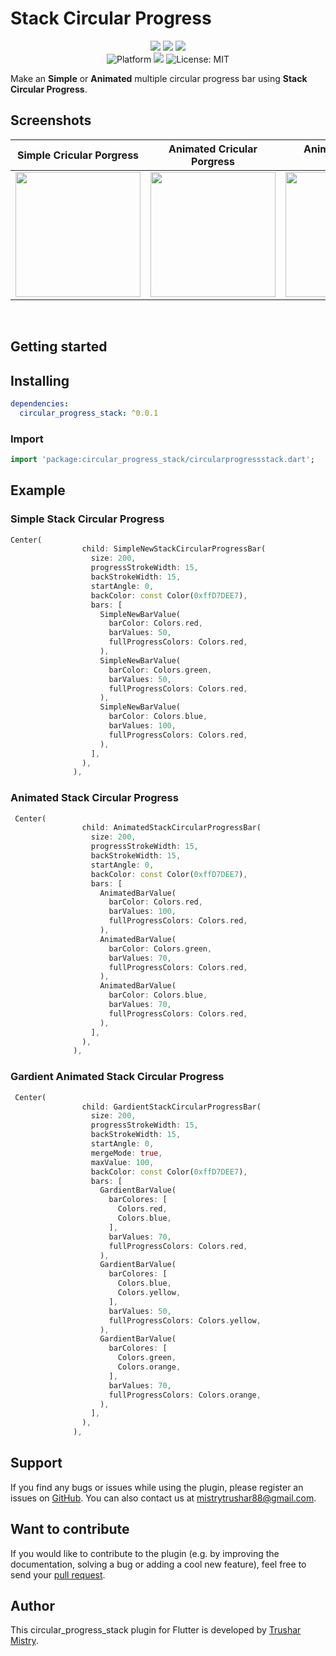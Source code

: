 # Stack Circular Progress

<p align="center">
 <a href="https://pub.dev/packages/circular_progress_stack"><img src="https://img.shields.io/pub/likes/circular_progress_stack?logo=dart"/></a>
    <a href="https://pub.dev/packages/circular_progress_stack"><img src="https://img.shields.io/pub/popularity/circular_progress_stack?logo=dart"/></a>
    <a href="https://pub.dev/packages/circular_progress_stack"><img src="https://img.shields.io/pub/points/circular_progress_stack?logo=dart"/></a><br/>
  <img src="https://img.shields.io/badge/Platform-iOS%20%7C%20Android-blue?logo=flutter" alt="Platform" />
  <a href="https://pub.dev/packages/circular_progress_stack"><img src="https://img.shields.io/pub/v/circular_progress_stack"/></a>
  <img src="https://img.shields.io/github/license/Trushar88/stackcircularprogressbar?color=green"
      alt="License: MIT" />
</p>

Make an **Simple** or **Animated** multiple circular progress bar using **Stack Circular Progress**.

## Screenshots
| Simple Cricular Porgress | Animated Cricular Porgress | Animated Cricular Porgress |
|---|---|---|
| <img src="https://user-images.githubusercontent.com/95899209/214249833-1ac57e38-9d1c-49f9-999a-98ea27c329f4.png" width="200"> | <img src="https://user-images.githubusercontent.com/95899209/214249982-38999a53-8b31-4d1c-86d4-17580b37b5e8.gif" width="200"> | <img src="https://user-images.githubusercontent.com/95899209/214249982-38999a53-8b31-4d1c-86d4-17580b37b5e8.gif" width="200"> |


  &nbsp;&nbsp;&nbsp;&nbsp;

## Getting started

## Installing

```yaml
dependencies:
  circular_progress_stack: ^0.0.1
```

### Import

```dart
import 'package:circular_progress_stack/circularprogressstack.dart';
```


## Example 


### Simple Stack Circular Progress

```dart
Center(
                child: SimpleNewStackCircularProgressBar(
                  size: 200,
                  progressStrokeWidth: 15,
                  backStrokeWidth: 15,
                  startAngle: 0,
                  backColor: const Color(0xffD7DEE7),
                  bars: [
                    SimpleNewBarValue(
                      barColor: Colors.red,
                      barValues: 50,
                      fullProgressColors: Colors.red,
                    ),
                    SimpleNewBarValue(
                      barColor: Colors.green,
                      barValues: 50,
                      fullProgressColors: Colors.red,
                    ),
                    SimpleNewBarValue(
                      barColor: Colors.blue,
                      barValues: 100,
                      fullProgressColors: Colors.red,
                    ),
                  ],
                ),
              ),
  ```
  
### Animated Stack Circular Progress

```dart
 Center(
                child: AnimatedStackCircularProgressBar(
                  size: 200,
                  progressStrokeWidth: 15,
                  backStrokeWidth: 15,
                  startAngle: 0,
                  backColor: const Color(0xffD7DEE7),
                  bars: [
                    AnimatedBarValue(
                      barColor: Colors.red,
                      barValues: 100,
                      fullProgressColors: Colors.red,
                    ),
                    AnimatedBarValue(
                      barColor: Colors.green,
                      barValues: 70,
                      fullProgressColors: Colors.red,
                    ),
                    AnimatedBarValue(
                      barColor: Colors.blue,
                      barValues: 70,
                      fullProgressColors: Colors.red,
                    ),
                  ],
                ),
              ),
  ```
  
  
### Gardient Animated Stack Circular Progress

```dart
 Center(
                child: GardientStackCircularProgressBar(
                  size: 200,
                  progressStrokeWidth: 15,
                  backStrokeWidth: 15,
                  startAngle: 0,
                  mergeMode: true,
                  maxValue: 100,
                  backColor: const Color(0xffD7DEE7),
                  bars: [
                    GardientBarValue(
                      barColores: [
                        Colors.red,
                        Colors.blue,
                      ],
                      barValues: 70,
                      fullProgressColors: Colors.red,
                    ),
                    GardientBarValue(
                      barColores: [
                        Colors.blue,
                        Colors.yellow,
                      ],
                      barValues: 50,
                      fullProgressColors: Colors.yellow,
                    ),
                    GardientBarValue(
                      barColores: [
                        Colors.green,
                        Colors.orange,
                      ],
                      barValues: 70,
                      fullProgressColors: Colors.orange,
                    ),
                  ],
                ),
              ),
  ```
  
  
## Support

If you find any bugs or issues while using the plugin, please register an issues on [GitHub](https://github.com/Trushar88/stackcircularprogressbar/issues). You can also contact us at <mistrytrushar88@gmail.com>.

## Want to contribute

If you would like to contribute to the plugin (e.g. by improving the documentation, solving a bug or adding a cool new feature), feel free to send your [pull request](https://github.com/Trushar88/stackcircularprogressbar/pulls).

## Author

This circular_progress_stack plugin for Flutter is developed by [Trushar Mistry](https://github.com/Trushar88).
